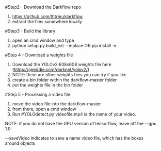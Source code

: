 #Step2 - Download the Darkflow repo
1. https://github.com/thtrieu/darkflow
2. extract the files somewhere locally

#Step3 - Build the library
1. open an cmd window and type
2. python setup.py build_ext --inplace  OR  pip install -e .

#Step 4 - Download a weights file
1. Download the YOLOv2 608x608 weights file here (https://pjreddie.com/darknet/yolov2/)
2. NOTE: there are other weights files you can try if you like
3. create a bin folder within the darkflow-master folder
4. put the weights file in the bin folder

#Step 5 - Processing a video file
1. move the video file into the darkflow-master
2. from there, open a cmd window
3. Run #YOLOdetect.py 
videofile.mp4 is the name of your video.

NOTE: if you do not have the GPU version of tensorflow, leave off the --gpu 1.0

--saveVideo indicates to save a name video file, which has the boxes around objects
